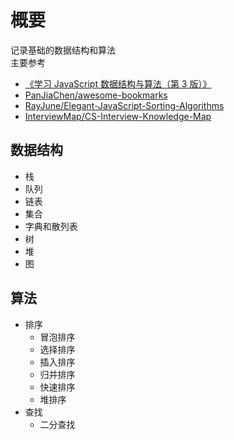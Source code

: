 # 概要

记录基础的数据结构和算法  
主要参考

- [《学习 JavaScript 数据结构与算法（第 3 版）》](https://www.ituring.com.cn/book/2653)
- [PanJiaChen/awesome-bookmarks](https://panjiachen.github.io/awesome-bookmarks/interview/)
- [RayJune/Elegant-JavaScript-Sorting-Algorithms](https://github.com/RayJune/Elegant-JavaScript-Sorting-Algorithms)
- [InterviewMap/CS-Interview-Knowledge-Map](https://yuchengkai.cn/docs/cs/dataStruct.html)

## 数据结构

- 栈
- 队列
- 链表
- 集合
- 字典和散列表
- 树
- 堆
- 图

## 算法

- 排序
  - 冒泡排序
  - 选择排序
  - 插入排序
  - 归并排序
  - 快速排序
  - 堆排序
- 查找
  - 二分查找
